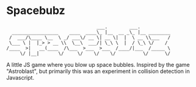 Spacebubz
==========

                                     ___.        ___.           
      _________________    ____  ____\_ |__  __ _\_ |__ ________
     /  ___/\____ \__  \ _/ ___\/ __ \| __ \|  |  \ __ \\___   /
     \___ \ |  |_> > __ \\  \__\  ___/| \_\ \  |  / \_\ \/    / 
    /____  >|   __(____  /\___  >___  >___  /____/|___  /_____ \
         \/ |__|       \/     \/    \/    \/          \/      \/

A little JS game where you blow up space bubbles.  Inspired by the game "Astroblast", but primarily this was an experiment in collision detection in Javascript.
